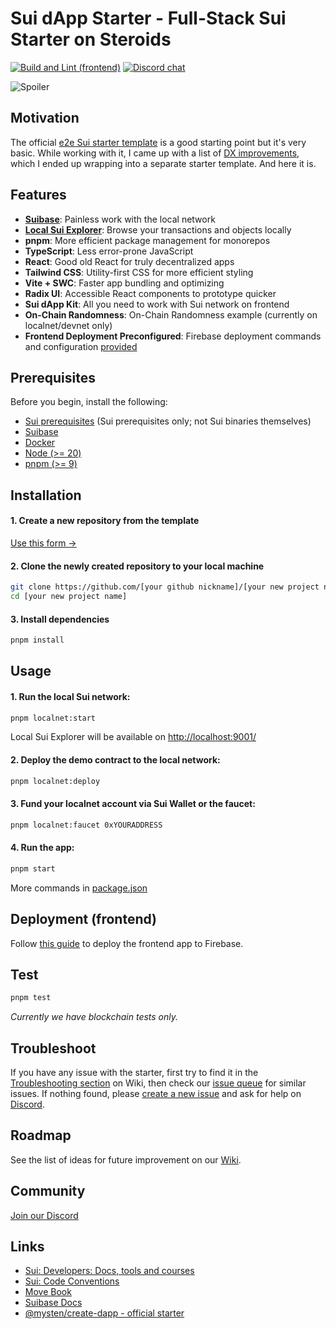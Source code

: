 # Sui dApp Starter - Full-Stack Sui Starter on Steroids
[![Build and Lint (frontend)](https://github.com/kkomelin/sui-dapp-starter/actions/workflows/build_and_lint.yaml/badge.svg)](https://github.com/kkomelin/sui-dapp-starter/actions/workflows/build_and_lint.yaml)
[![Discord chat](https://img.shields.io/discord/1237259509366521866.svg?logo=discord&style=flat-square)](https://discord.com/invite/HuDPpXz4Hx)

![Spoiler](https://repository-images.githubusercontent.com/794883099/f0937c6b-c021-41db-b44a-a287b29111c3)

## Motivation

The official [e2e Sui starter template](https://github.com/MystenLabs/sui/tree/main/sdk/create-dapp) is a good starting point but it's very basic. While working with it, I came up with a list of [DX improvements](https://github.com/kkomelin/sui-dapp-starter/wiki), which I ended up wrapping into a separate starter template. And here it is.

## Features

- **[Suibase](https://suibase.io/)**: Painless work with the local network
- **[Local Sui Explorer](https://github.com/kkomelin/sui-explorer-local)**: Browse your transactions and objects locally
- **pnpm**: More efficient package management for monorepos
- **TypeScript**: Less error-prone JavaScript
- **React**: Good old React for truly decentralized apps
- **Tailwind CSS**: Utility-first CSS for more efficient styling
- **Vite + SWC**: Faster app bundling and optimizing
- **Radix UI**: Accessible React components to prototype quicker 
- **Sui dApp Kit**: All you need to work with Sui network on frontend
- **On-Chain Randomness**: On-Chain Randomness example (currently on localnet/devnet only) 
- **Frontend Deployment Preconfigured**: Firebase deployment commands and configuration [provided](https://github.com/kkomelin/sui-dapp-starter/wiki/Frontend:-Deployment-to-Firebase)

## Prerequisites

Before you begin, install the following:

- [Sui prerequisites](https://docs.sui.io/build/install#prerequisites) (Sui prerequisites only; not Sui binaries themselves)
- [Suibase](https://suibase.io/how-to/install.html)
- [Docker](https://docs.docker.com/engine/install/)
- [Node (>= 20)](https://nodejs.org/en/download/)
- [pnpm (>= 9)](https://pnpm.io/installation)

## Installation

#### 1. Create a new repository from the template

[Use this form ->](https://github.com/new?template_name=sui-dapp-starter&template_owner=kkomelin&name=my-first-sui-dapp)

#### 2. Clone the newly created repository to your local machine

```bash
git clone https://github.com/[your github nickname]/[your new project name].git
cd [your new project name]
```

#### 3. Install dependencies

```bash
pnpm install
```

## Usage

#### 1. Run the local Sui network:

```bash
pnpm localnet:start
```

Local Sui Explorer will be available on [http://localhost:9001/](http://localhost:9001/)

#### 2. Deploy the demo contract to the local network:

```bash
pnpm localnet:deploy
```

#### 3. Fund your localnet account via Sui Wallet or the faucet:

```bash
pnpm localnet:faucet 0xYOURADDRESS
```

#### 4. Run the app:

```bash
pnpm start
```

More commands in [package.json](https://github.com/kkomelin/sui-dapp-starter/blob/main/package.json)

## Deployment (frontend)

Follow [this guide](https://github.com/kkomelin/sui-dapp-starter/wiki/Frontend:-Deployment-to-Firebase) to deploy the frontend app to Firebase.

## Test

```bash
pnpm test
```

_Currently we have blockchain tests only._

## Troubleshoot

If you have any issue with the starter, first try to find it in the [Troubleshooting section](https://github.com/kkomelin/sui-dapp-starter/wiki/Troubleshooting) on Wiki,
then check our [issue queue](https://github.com/kkomelin/sui-dapp-starter/issues) for similar issues.
If nothing found, please [create a new issue](https://github.com/kkomelin/sui-dapp-starter/issues/new) and ask for help on [Discord](https://discord.com/invite/HuDPpXz4Hx).

## Roadmap

See the list of ideas for future improvement on our [Wiki](https://github.com/kkomelin/sui-dapp-starter/wiki).

## Community

[Join our Discord](https://discord.com/invite/HuDPpXz4Hx)  

## Links

- [Sui: Developers: Docs, tools and courses](https://sui.io/developers)
- [Sui: Code Conventions](https://docs.sui.io/concepts/sui-move-concepts/conventions)
- [Move Book](https://move-book.com/)
- [Suibase Docs](https://suibase.io/intro.html)
- [@mysten/create-dapp - official starter](https://www.npmjs.com/package/@mysten/create-dapp)
